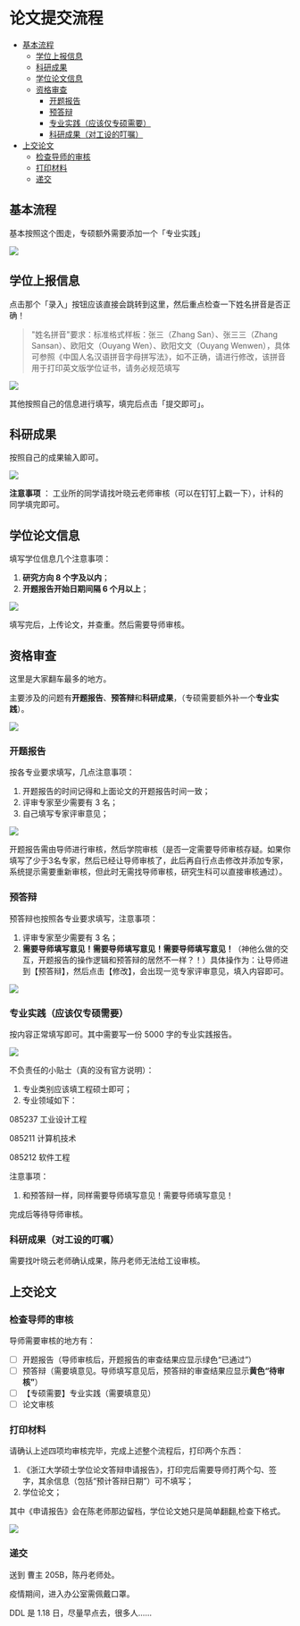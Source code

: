 # 论文提交流程

- [基本流程](#基本流程)
    - [学位上报信息](#学位上报信息)
    - [科研成果](#科研成果)
    - [学位论文信息](#学位论文信息)
    - [资格审查](#资格审查)
      - [开题报告](#开题报告)
      - [预答辩](#预答辩)
      - [专业实践（应该仅专硕需要）](#专业实践（应该仅专硕需要）)
      - [科研成果（对工设的叮嘱）](#科研成果（对工设的叮嘱）)
- [上交论文](#上交论文)
  - [检查导师的审核](#检查导师的审核)
  - [打印材料](#打印材料)
  - [递交](#递交)

## 基本流程

基本按照这个图走，专硕额外需要添加一个「专业实践」

![](https://gw.alipayobjects.com/zos/antfincdn/2h1wrrhjqA/76b08afb-0d8c-40d0-b71f-4f9c4ac0014b.png)

## 学位上报信息

点击那个「录入」按钮应该直接会跳转到这里，然后重点检查一下姓名拼音是否正确！

> "姓名拼音"要求：标准格式样板：张三（Zhang San）、张三三（Zhang Sansan）、欧阳文（Ouyang Wen）、欧阳文文（Ouyang Wenwen），具体可参照《中国人名汉语拼音字母拼写法》，如不正确，请进行修改，该拼音用于打印英文版学位证书，请务必规范填写

![](https://gw.alipayobjects.com/zos/antfincdn/R4ceN8OM1Q/fe49cff5-a399-42fd-810f-eea327ee0902.png)

其他按照自己的信息进行填写，填完后点击「提交即可」。

## 科研成果

按照自己的成果输入即可。

![](https://gw.alipayobjects.com/zos/antfincdn/lxz8DPfOD9/522dc206-4903-42ce-a6b4-d7a2e6d4700a.png)

**注意事项** ： 工业所的同学请找叶晓云老师审核（可以在钉钉上戳一下），计科的同学填完即可。

## 学位论文信息

填写学位信息几个注意事项：

1. **研究方向 8 个字及以内**；
2. **开题报告开始日期间隔 6 个月以上**；

![](https://gw.alipayobjects.com/zos/antfincdn/lEWFij836Z/6199810e-0f26-4096-b6d2-77d95311fb00.png)

填写完后，上传论文，并查重。然后需要导师审核。

## 资格审查

这里是大家翻车最多的地方。

主要涉及的问题有**开题报告**、**预答辩**和**科研成果**，（专硕需要额外补一个**专业实践**）。

![](https://gw.alipayobjects.com/zos/antfincdn/tTvO8j4PIl/551abaea-1ad7-402d-beba-6879dba52ee8.png)

### 开题报告

按各专业要求填写，几点注意事项：

1. 开题报告的时间记得和上面论文的开题报告时间一致；
2. 评审专家至少需要有 3 名；
3. 自己填写专家评审意见；

![](https://gw.alipayobjects.com/zos/antfincdn/8wau3Bjfn7/72588734-5665-4257-bf9a-bedb295aaebf.png)

开题报告需由导师进行审核，然后学院审核（是否一定需要导师审核存疑。如果你填写了少于3名专家，然后已经让导师审核了，此后再自行点击修改并添加专家，系统提示需要重新审核，但此时无需找导师审核，研究生科可以直接审核通过）。

### 预答辩

预答辩也按照各专业要求填写，注意事项：

1. 评审专家至少需要有 3 名；
2. **需要导师填写意见！需要导师填写意见！需要导师填写意见！**（神他么做的交互，开题报告的操作逻辑和预答辩的居然不一样？！）具体操作为：让导师进到【预答辩】，然后点击【修改】，会出现一览专家评审意见，填入内容即可。

![](https://gw.alipayobjects.com/zos/antfincdn/IC0%26IEyi4F/48cf0b0e-0a7d-4294-b2be-99639ceeac2f.png)

### 专业实践（应该仅专硕需要）

按内容正常填写即可。其中需要写一份 5000 字的专业实践报告。

![](https://gw.alipayobjects.com/zos/antfincdn/2Lnnx7u0Zf/d37bd2d0-cab4-4130-83e5-2253df8b6c94.png)

不负责任的小贴士（真的没有官方说明）：

1. 专业类别应该填工程硕士即可；
2. 专业领域如下：

085237 工业设计工程

085211 计算机技术

085212 软件工程

注意事项：

1. 和预答辩一样，同样需要导师填写意见！需要导师填写意见！

完成后等待导师审核。

### 科研成果（对工设的叮嘱）

需要找叶晓云老师确认成果，陈丹老师无法给工设审核。

## 上交论文

### 检查导师的审核

导师需要审核的地方有：

- [ ] 开题报告（导师审核后，开题报告的审查结果应显示绿色“已通过”）
- [ ] 预答辩（需要填意见。导师填写意见后，预答辩的审查结果应显示**黄色“待审核”**）
- [ ] 【专硕需要】专业实践（需要填意见）
- [ ] 论文审核

### 打印材料

请确认上述四项均审核完毕，完成上述整个流程后，打印两个东西：

1. 《浙江大学硕士学位论文答辩申请报告》，打印完后需要导师打两个勾、签字，其余信息（包括“预计答辩日期”）可不填写；
2. 学位论文；

其中《申请报告》会在陈老师那边留档，学位论文她只是简单翻翻,检查下格式。

![](https://gw.alipayobjects.com/zos/antfincdn/3uRLCoEP9P/bc759ab1-6c88-4f8f-833b-16342a6ca7ce.png)

### 递交

送到 曹主 205B，陈丹老师处。

疫情期间，进入办公室需佩戴口罩。

DDL 是 1.18 日，尽量早点去，很多人……
